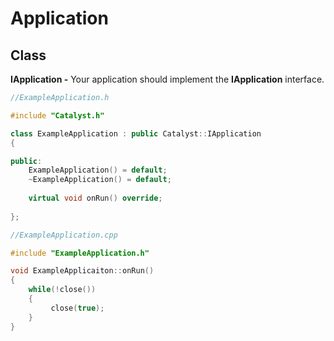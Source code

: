 # Application

## Class

**IApplication -** Your application should implement the **IApplication** interface.

```cpp
//ExampleApplication.h

#include "Catalyst.h"

class ExampleApplication : public Catalyst::IApplication
{

public:
    ExampleApplication() = default;
    ~ExampleApplication() = default;
    
    virtual void onRun() override;
    
};
```

```cpp
//ExampleApplication.cpp

#include "ExampleApplication.h"

void ExampleApplicaiton::onRun()
{
    while(!close())
    {
         close(true);
    }
}
```

